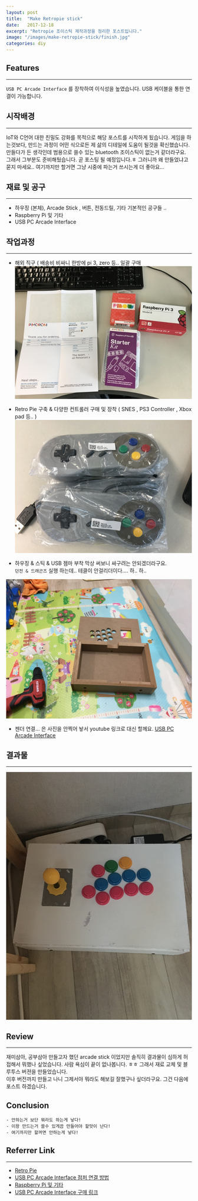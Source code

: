 ```yaml
---
layout: post
title:  "Make Retropie stick"
date:   2017-12-18
excerpt: "Retropie 조이스틱 제작과정을 정리한 포스트입니다."
image: "/images/make-retropie-stick/finish.jpg"
categories: diy
---
```


## Features
----
`USB PC Arcade Interface` 를 장착하여 이식성을 높였습니다.
USB 케이블을 통한 연결이 가능합니다.

## 시작배경
----
IoT와 C언어 대한 친밀도 강화를 목적으로 해당 포스트를 시작하게 됬습니다.
게임을 하는것보다, 만드는 과정이 어떤 식으로든 제 삶의 디테일에 도움이 될것을 확신했습니다.
만들다가 든 생각인데 범용으로 쓸수 있는  bluetooth 조이스틱이 없는거 같더라구요.
그래서 그부분도 준비해뒀습니다.  곧 포스팅 될 예정입니다.ㅎ
그러니까 왜 만들었냐고 묻지 마세요.. 여기까지만 할거면 그냥 시중에 파는거 쓰시는게 더 좋아요...

## 재료 및 공구
----
- 하우징 (본체), Arcade Stick , 버튼, 전동드릴, 기타 기본적인 공구들 ..
- Raspberry Pi 및 기타
- USB PC Arcade Interface

## 작업과정
----
- 해외 직구 ( 배송비 비싸니 한방에 pi 3, zero 등.. 일괄 구매  
![Retro Pie](/images/make-retropie-stick/retropie_starter_kit.png)

- Retro Pie 구축 & 다양한 컨트롤러 구매 및 장착 ( SNES , PS3 Controller , Xbox pad 등.. )
![snes2](/images/make-retropie-stick/snes2.JPG)

- 하우징 & 스틱 & USB  젬마 부착
막상 써보니 싸구려는 안되겠더라구요.  
`던전 & 드래곤즈` 실행 하는데.. 테클이 안걸리더이다....  하.. 하..

![Husing](/images/make-retropie-stick/husing.JPG)

- 젠더 연결... 은 사진을 안찍어 놯서 youtube 링크로 대신 할께요.
 [USB PC Arcade Interface](https://ko.aliexpress.com/item/Arcade-Game-Controller-USB-Interface-PCB-For-2-Player-PC-For-Jamma-Keyboard-USB-Encoder-Board/32795566984.html?spm=a2g0s.9042311.0.0.c1G8uC)

## 결과물
----
![finish1](/images/make-retropie-stick/finish1.JPG)

## Review
----
재미삼아, 공부삼아 만들고자 했던 arcade stick 이었지만 솔직히 결과물이 심하게 허접해서 뭐했나 싶었습니다.
사람 욕심이 끝이 없나봅니다. ㅎㅎ
그래서 재료 교체 및 블루투스 버젼을 만들었습니다.  
이후 버전까지 만들고 나니 그제서야 뭐라도 해보길 잘했구나 싶더라구요. 
그건 다음에 포스트 하겠습니다.


## Conclusion
```
- 안하는거 보단 뭐라도 하는게 낳다!
- 이왕 만드는거 쓸수 있게끔 만들어야 할맛이 난다!
- 여기까지만 할꺼면 안하는게 낳다!
```

## Referrer Link
----
- [Retro Pie](https://retropie.org.uk/)  
- [USB PC Arcade Interface 점퍼 연결 방법](https://www.youtube.com/watch?v=hpLp929pM4c&index=8&list=LLg1Nt-nijS93Fg7HYl5tBLQ&t=414s)  
- [Raspberry Pi 및 기타](https://shop.pimoroni.com/collections/raspberry-pi/products/raspberry-pi-3-starter-kit)  
- [USB PC Arcade Interface 구매 링크](https://ko.aliexpress.com/item/Arcade-Game-Controller-USB-Interface-PCB-For-2-Player-PC-For-Jamma-Keyboard-USB-Encoder-Board/32795566984.html?spm=a2g0s.9042311.0.0.c1G8uC)

